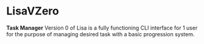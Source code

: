 # LisaVZero
**Task Manager**
Version 0 of Lisa is a fully functioning CLI interface for 1 user for the purpose of managing desired task with a basic progression system.
